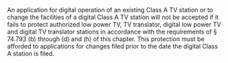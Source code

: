 An application for digital operation of an existing Class A TV station or to change the facilities of a digital Class A TV station will not be accepted if it fails to protect authorized low power TV, TV translator, digital low power TV and digital TV translator stations in accordance with the requirements of § 74.793 (b) through (d) and (h) of this chapter. This protection must be afforded to applications for changes filed prior to the date the digital Class A station is filed.

